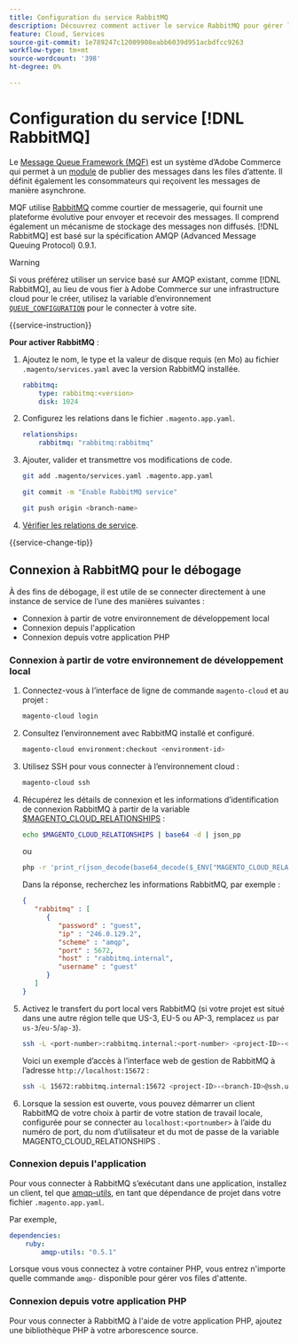 ```yaml
---
title: Configuration du service RabbitMQ
description: Découvrez comment activer le service RabbitMQ pour gérer les files d’attente de messages pour Adobe Commerce sur l’infrastructure cloud.
feature: Cloud, Services
source-git-commit: 1e789247c12009908eabb6039d951acbdfcc9263
workflow-type: tm+mt
source-wordcount: '398'
ht-degree: 0%

---
```


# Configuration du service [!DNL RabbitMQ]

Le [Message Queue Framework (MQF)](https://experienceleague.adobe.com/docs/commerce-operations/configuration-guide/message-queues/message-queue-framework.html) est un système d’Adobe Commerce qui permet à un [module](https://experienceleague.adobe.com/en/docs/commerce-operations/implementation-playbook/glossary#module) de publier des messages dans les files d’attente. Il définit également les consommateurs qui reçoivent les messages de manière asynchrone.

MQF utilise [RabbitMQ](https://www.rabbitmq.com/) comme courtier de messagerie, qui fournit une plateforme évolutive pour envoyer et recevoir des messages. Il comprend également un mécanisme de stockage des messages non diffusés. [!DNL RabbitMQ] est basé sur la spécification AMQP (Advanced Message Queuing Protocol) 0.9.1.

>[!WARNING]
>
>Si vous préférez utiliser un service basé sur AMQP existant, comme [!DNL RabbitMQ], au lieu de vous fier à Adobe Commerce sur une infrastructure cloud pour le créer, utilisez la variable d’environnement [`QUEUE_CONFIGURATION`](../environment/variables-deploy.md#queue_configuration) pour le connecter à votre site.

{{service-instruction}}

**Pour activer RabbitMQ** :

1. Ajoutez le nom, le type et la valeur de disque requis (en Mo) au fichier `.magento/services.yaml` avec la version RabbitMQ installée.

   ```yaml
   rabbitmq:
       type: rabbitmq:<version>
       disk: 1024
   ```

1. Configurez les relations dans le fichier `.magento.app.yaml`.

   ```yaml
   relationships:
       rabbitmq: "rabbitmq:rabbitmq"
   ```

1. Ajouter, valider et transmettre vos modifications de code.

   ```bash
   git add .magento/services.yaml .magento.app.yaml
   ```

   ```bash
   git commit -m "Enable RabbitMQ service"
   ```

   ```bash
   git push origin <branch-name>
   ```

1. [Vérifier les relations de service](services-yaml.md#service-relationships).

{{service-change-tip}}

## Connexion à RabbitMQ pour le débogage

À des fins de débogage, il est utile de se connecter directement à une instance de service de l’une des manières suivantes :

- Connexion à partir de votre environnement de développement local
- Connexion depuis l&#39;application
- Connexion depuis votre application PHP

### Connexion à partir de votre environnement de développement local

1. Connectez-vous à l’interface de ligne de commande `magento-cloud` et au projet :

   ```bash
   magento-cloud login
   ```

1. Consultez l’environnement avec RabbitMQ installé et configuré.

   ```bash
   magento-cloud environment:checkout <environment-id>
   ```

1. Utilisez SSH pour vous connecter à l’environnement cloud :

   ```bash
   magento-cloud ssh
   ```

1. Récupérez les détails de connexion et les informations d’identification de connexion RabbitMQ à partir de la variable [$MAGENTO_CLOUD_RELATIONSHIPS](../application/properties.md#relationships) :

   ```bash
   echo $MAGENTO_CLOUD_RELATIONSHIPS | base64 -d | json_pp
   ```

   ou

   ```bash
   php -r 'print_r(json_decode(base64_decode($_ENV["MAGENTO_CLOUD_RELATIONSHIPS"])));'
   ```

   Dans la réponse, recherchez les informations RabbitMQ, par exemple :

   ```json
   {
      "rabbitmq" : [
         {
            "password" : "guest",
            "ip" : "246.0.129.2",
            "scheme" : "amqp",
            "port" : 5672,
            "host" : "rabbitmq.internal",
            "username" : "guest"
         }
      ]
   }
   ```

1. Activez le transfert du port local vers RabbitMQ (si votre projet est situé dans une autre région telle que US-3, EU-5 ou AP-3, remplacez ``us`` par ``us-3``/``eu-5``/``ap-3``).

   ```bash
   ssh -L <port-number>:rabbitmq.internal:<port-number> <project-ID>-<branch-ID>@ssh.us.magentosite.cloud
   ```

   Voici un exemple d’accès à l’interface web de gestion de RabbitMQ à l’adresse `http://localhost:15672` :

   ```bash
   ssh -L 15672:rabbitmq.internal:15672 <project-ID>-<branch-ID>@ssh.us.magentosite.cloud
   ```

1. Lorsque la session est ouverte, vous pouvez démarrer un client RabbitMQ de votre choix à partir de votre station de travail locale, configurée pour se connecter au `localhost:<portnumber>` à l’aide du numéro de port, du nom d’utilisateur et du mot de passe de la variable MAGENTO_CLOUD_RELATIONSHIPS .

### Connexion depuis l&#39;application

Pour vous connecter à RabbitMQ s’exécutant dans une application, installez un client, tel que [amqp-utils](https://github.com/dougbarth/amqp-utils), en tant que dépendance de projet dans votre fichier `.magento.app.yaml`.

Par exemple,

```yaml
dependencies:
    ruby:
        amqp-utils: "0.5.1"
```

Lorsque vous vous connectez à votre container PHP, vous entrez n&#39;importe quelle commande `amqp-` disponible pour gérer vos files d&#39;attente.

### Connexion depuis votre application PHP

Pour vous connecter à RabbitMQ à l&#39;aide de votre application PHP, ajoutez une bibliothèque PHP à votre arborescence source.
